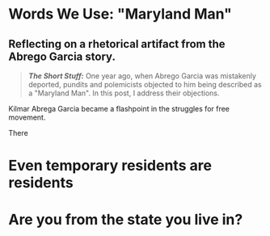 # Words We Use: "Maryland Man"
## Reflecting on a rhetorical artifact from the Abrego Garcia story.

>**_The Short Stuff:_** One year ago, when Abrego Garcia was mistakenly deported, pundits and polemicists objected to him
> being described as a "Maryland Man". In this post, I address their objections.


Kilmar Abrega Garcia became a flashpoint in the struggles for free movement.

There


# Even temporary residents are residents

# Are you from the state you live in?

